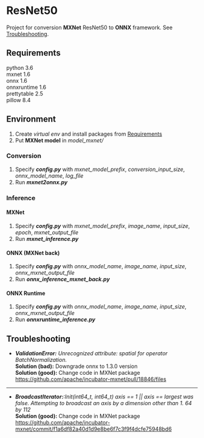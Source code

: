 # ResNet50
Project for conversion **MXNet** ResNet50 to **ONNX** framework. See [Troubleshooting](#Troubleshooting).

## Requirements
python 3.6 \
mxnet 1.6 \
onnx 1.6 \
onnxruntime 1.6 \
prettytable 2.5 \
pillow 8.4 

## Environment 
1. Create _virtual env_ and install packages from [Requirements](#Requirements)
2. Put **MXNet model** in _model_mxnet/_

### Conversion
1. Specify **_config.py_** with _mxnet_model_prefix_, _conversion_input_size_, _onnx_model_name_, _log_file_
2. Run **_mxnet2onnx.py_**

### Inference
#### MXNet
1. Specify **_config.py_** with _mxnet_model_prefix_, _image_name_, _input_size_, _epoch_, _mxnet_output_file_
2. Run **_mxnet_inference.py_**

#### ONNX (MXNet back)
1. Specify **_config.py_** with _onnx_model_name_, _image_name_, _input_size_, _onnx_mxnet_output_file_
2. Run **_onnx_inference_mxnet_back.py_**

#### ONNX Runtime
1. Specify **_config.py_** with _onnx_model_name_, _image_name_, _input_size_, _onnx_mxnet_output_file_
2. Run **_onnxruntime_inference.py_**


## Troubleshooting 
* _**ValidationError:** Unrecognized attribute: spatial for operator BatchNormalization._ \
**Solution (bad):** Downgrade onnx to 1.3.0 version \
**Solution (good):** Change code in MXNet package https://github.com/apache/incubator-mxnet/pull/18846/files
------------------------
* _**BroadcastIterator:**:Init(int64_t, int64_t) axis == 1 || axis == largest was false. Attempting to broadcast an axis by a dimension other than 1. 64 by 112_\
**Solution (good):** Change code in MXNet package https://github.com/apache/incubator-mxnet/commit/f1a6df82a40d1d9e8be6f7c3f9f4dcfe75948bd6